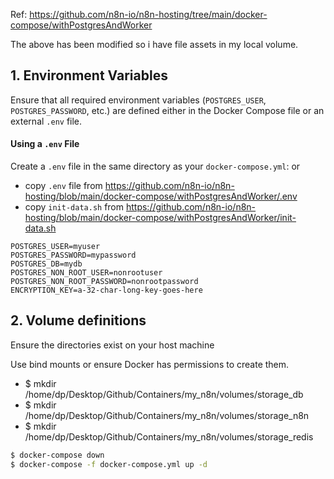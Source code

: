 
Ref: https://github.com/n8n-io/n8n-hosting/tree/main/docker-compose/withPostgresAndWorker 

The above has been modified so i have file assets in my local volume.

## 1. Environment Variables

Ensure that all required environment variables (`POSTGRES_USER`, `POSTGRES_PASSWORD`, etc.) are defined either in the Docker Compose file or an external `.env` file.

#### Using a `.env` File

Create a `.env` file in the same directory as your `docker-compose.yml`:
or 
- copy `.env` file from https://github.com/n8n-io/n8n-hosting/blob/main/docker-compose/withPostgresAndWorker/.env
- copy `init-data.sh` from https://github.com/n8n-io/n8n-hosting/blob/main/docker-compose/withPostgresAndWorker/init-data.sh

```text
POSTGRES_USER=myuser
POSTGRES_PASSWORD=mypassword
POSTGRES_DB=mydb
POSTGRES_NON_ROOT_USER=nonrootuser
POSTGRES_NON_ROOT_PASSWORD=nonrootpassword
ENCRYPTION_KEY=a-32-char-long-key-goes-here
```

## 2. Volume definitions

Ensure the directories exist on your host machine   

 Use bind mounts or ensure Docker has permissions to create them.    
 - $ mkdir /home/dp/Desktop/Github/Containers/my_n8n/volumes/storage_db   
 - $ mkdir /home/dp/Desktop/Github/Containers/my_n8n/volumes/storage_n8n   
 - $ mkdir /home/dp/Desktop/Github/Containers/my_n8n/volumes/storage_redis   
  

```bash
$ docker-compose down
$ docker-compose -f docker-compose.yml up -d

```

